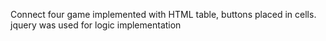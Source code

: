 Connect four game implemented with HTML table, buttons placed in cells. jquery was used for logic implementation
